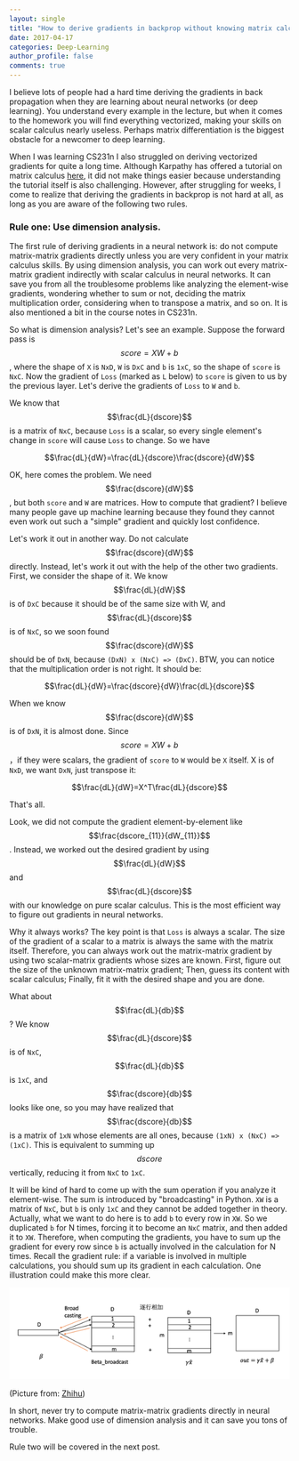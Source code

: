 ```yaml
---
layout: single
title: "How to derive gradients in backprop without knowing matrix calculus (Part 1)"
date: 2017-04-17
categories: Deep-Learning
author_profile: false
comments: true
---
```


I believe lots of people had a hard time deriving the gradients in back propagation when they are learning about neural networks (or deep learning). You understand every example in the lecture, but when it comes to the homework you will find everything vectorized, making your skills on scalar calculus nearly useless. Perhaps matrix differentiation is the biggest obstacle for a newcomer to deep learning. 

When I was learning CS231n I also struggled on deriving vectorized gradients for quite a long time. Although Karpathy has offered a tutorial on matrix calculus [here](http://cs231n.stanford.edu/vecDerivs.pdf), it did not make things easier because understanding the tutorial itself is also challenging. However, after struggling for weeks, I come to realize that deriving the gradients in backprop is not hard at all, as long as you are aware of the following two rules.

### Rule one: Use dimension analysis.

The first rule of deriving gradients in a neural network is: do not compute matrix-matrix gradients directly unless you are very confident in your matrix calculus skills. By using dimension analysis, you can work out every matrix-matrix gradient indirectly with scalar calculus in neural networks. It can save you from all the troublesome problems like analyzing the element-wise gradients, wondering whether to sum or not, deciding the matrix multiplication order, considering when to transpose a matrix, and so on. It is also mentioned a bit in the course notes in CS231n.

So what is dimension analysis? Let's see an example. Suppose the forward pass is $$score=XW+b$$, where the shape of `X` is `NxD`, `W` is `DxC` and `b` is `1xC`, so the shape of `score` is `NxC`. Now the gradient of `Loss` (marked as `L` below) to `score` is given to us by the previous layer. Let's derive the gradients of `Loss` to `W` and `b`.

We know that $$\frac{dL}{dscore}$$ is a matrix of `NxC`, because `Loss` is a scalar, so every single element's change in `score` will cause `Loss` to change. So we have 

$$\frac{dL}{dW}=\frac{dL}{dscore}\frac{dscore}{dW}$$

OK, here comes the problem. We need $$\frac{dscore}{dW}$$, but both `score` and `W` are matrices. How to compute that gradient? I believe many people gave up machine learning because they found they cannot even work out such a "simple" gradient and quickly lost confidence.

Let's work it out in another way. Do not calculate $$\frac{dscore}{dW}$$ directly. Instead, let's work it out with the help of the other two gradients. First, we consider the shape of it. We know $$\frac{dL}{dW}$$ is of `DxC` because it should be of the same size with W, and $$\frac{dL}{dscore}$$ is of `NxC`, so we soon found $$\frac{dscore}{dW}$$ should be of `DxN`, because `(DxN) x (NxC) => (DxC)`. BTW, you can notice that the multiplication order is not right. It should be:

$$\frac{dL}{dW}=\frac{dscore}{dW}\frac{dL}{dscore}$$

When we know $$\frac{dscore}{dW}$$ is of `DxN`, it is almost done. Since $$score = XW + b$$，if they were scalars, the gradient of `score` to `W` would be `X` itself. X is of `NxD`, we want `DxN`, just transpose it: 

$$\frac{dL}{dW}=X^T\frac{dL}{dscore}$$

That's all.

Look, we did not compute the gradient element-by-element like $$\frac{dscore_{11}}{dW_{11}}$$. Instead, we worked out the desired gradient by using $$\frac{dL}{dW}$$ and $$\frac{dL}{dscore}$$ with our knowledge on pure scalar calculus. This is the most efficient way to figure out gradients in neural networks.

Why it always works? The key point is that `Loss` is always a scalar. The size of the gradient of a scalar to a matrix is always the same with the matrix itself. Therefore, you can always work out the matrix-matrix gradient by using two scalar-matrix gradients whose sizes are known. First, figure out the size of the unknown matrix-matrix gradient; Then, guess its content with scalar calculus; Finally, fit it with the desired shape and you are done.

What about $$\frac{dL}{db}$$? We know $$\frac{dL}{dscore}$$ is of `NxC`, $$\frac{dL}{db}$$ is `1xC`, and $$\frac{dscore}{db}$$ looks like one, so you may have realized that $$\frac{dscore}{db}$$ is a matrix of `1xN` whose elements are all ones, because `(1xN) x (NxC) => (1xC)`. This is equivalent to summing up $$dscore$$ vertically, reducing it from `NxC` to `1xC`. 

It will be kind of hard to come up with the sum operation if you analyze it element-wise. The sum is introduced by "broadcasting" in Python. `XW` is a matrix of `NxC`, but `b` is only `1xC` and they cannot be added together in theory. Actually, what we want to do here is to add `b` to every row in `XW`. So we duplicated `b` for N times, forcing it to become an `NxC` matrix, and then added it to `XW`. Therefore, when computing the gradients, you have to sum up the gradient for every row since `b` is actually involved in the calculation for N times. Recall the gradient rule: if a variable is involved in multiple calculations, you should sum up its gradient in each calculation. One illustration could make this more clear.

![broadcasting](/assets/broadcasting.png)

(Picture from: [Zhihu](https://www.zhihu.com/question/47024992/answer/103962301))

In short, never try to compute matrix-matrix gradients directly in neural networks. Make good use of dimension analysis and it can save you tons of trouble.

Rule two will be covered in the next post.